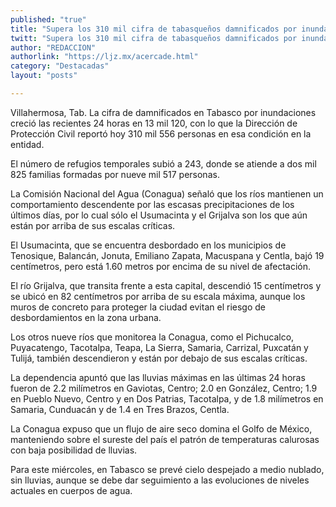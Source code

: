 ```yaml
---
published: "true"
title: "Supera los 310 mil cifra de tabasqueños damnificados por inundaciones"
twitt: "Supera los 310 mil cifra de tabasqueños damnificados por inundaciones"
author: "REDACCION"
authorlink: "https://ljz.mx/acercade.html"
category: "Destacadas"
layout: "posts"

---
```



  Villahermosa, Tab. La cifra de damnificados en Tabasco por inundaciones creció las recientes 24 horas en 13 mil 120, con lo que la Dirección de Protección Civil reportó hoy 310 mil 556 personas en esa condición en la entidad.



  El número de refugios temporales subió a 243, donde se atiende a dos mil 825 familias formadas por nueve mil 517 personas.



  La Comisión Nacional del Agua (Conagua) señaló que los ríos mantienen un comportamiento descendente por las escasas precipitaciones de los últimos días, por lo cual sólo el Usumacinta y el Grijalva son los que aún están por arriba de sus escalas críticas.



  El Usumacinta, que se encuentra desbordado en los municipios de Tenosique, Balancán, Jonuta, Emiliano Zapata, Macuspana y Centla, bajó 19 centímetros, pero está 1.60 metros por encima de su nivel de afectación.



  El río Grijalva, que transita frente a esta capital, descendió 15 centímetros y se ubicó en 82 centímetros por arriba de su escala máxima, aunque los muros de concreto para proteger la ciudad evitan el riesgo de desbordamientos en la zona urbana.



  Los otros nueve ríos que monitorea la Conagua, como el Pichucalco, Puyacatengo, Tacotalpa, Teapa, La Sierra, Samaria, Carrizal, Puxcatán y Tulijá, también descendieron y están por debajo de sus escalas críticas.



  La dependencia apuntó que las lluvias máximas en las últimas 24 horas fueron de 2.2 milímetros en Gaviotas, Centro; 2.0 en González, Centro; 1.9 en Pueblo Nuevo, Centro y en Dos Patrias, Tacotalpa, y de 1.8 milímetros en Samaria, Cunduacán y de 1.4 en Tres Brazos, Centla.



  La Conagua expuso que un flujo de aire seco domina el Golfo de México, manteniendo sobre el sureste del país el patrón de temperaturas calurosas con baja posibilidad de lluvias.



  Para este miércoles, en Tabasco se prevé cielo despejado a medio nublado, sin lluvias, aunque se debe dar seguimiento a las evoluciones de niveles actuales en cuerpos de agua.

